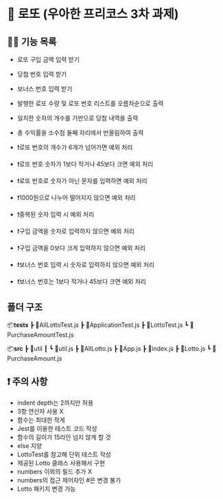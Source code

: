 # 🥇 로또 (우아한 프리코스 3차 과제)

## 🧑‍🎨 기능 목록

- 로또 구입 금액 입력 받기
- 당첨 번호 입력 받기
- 보너스 번호 입력 받기
- 발행한 로또 수량 및 로또 번호 리스트를 오름차순으로 출력
- 일치한 숫자의 개수를 기반으로 당첨 내역을 출력
- 총 수익률을 소수점 둘째 자리에서 반올림하여 출력

- ❗로또 번호의 개수가 6개가 넘어가면 예외 처리
- ❗로또 번호 숫자가 1보다 작거나 45보다 크면 예외 처리
- ❗로또 번호로 숫자가 아닌 문자를 입력하면 예외 처리
- ❗1000원으로 나누어 떨어지지 않으면 예외 처리
- ❗중복된 숫자 입력 시 예외 처리
- ❗구입 금액을 숫자로 입력하지 않으면 예외 처리
- ❗구입 금액을 0보다 크게 입력하지 않으면 예외 처리
- ❗보너스 번호 입력 시 숫자로 입력하지 않으면 예외 처리
- ❗보너스 번호는 1보다 작거나 45보다 크면 예외 처리

## 폴더 구조

📦**tests**
┣ 📜AllLottoTest.js
┣ 📜ApplicationTest.js
┣ 📜LottoTest.js
┗ 📜PurchaseAmountTest.js

📦**src**
┣ 📂util
┃ ┗ 📜util.js
┣ 📜AllLotto.js
┣ 📜App.js
┣ 📜index.js
┣ 📜Lotto.js
┗ 📜PurchaseAmount.js

## ❗ 주의 사항

- indent depth는 2까지만 허용
- 3항 연산자 사용 X
- 함수는 최대한 작게
- Jest를 이용한 테스트 코드 작성
- 함수의 길이가 15라인 넘지 않게 할 것
- else 지양
- LottoTest를 참고해 단위 테스트 작성
- 제공된 Lotto 클래스 사용해서 구현
- numbers 이외의 필드 추가 X
- numbers의 접근 제어자인 #은 변경 불가
- Lotto 패키지 변경 가능
